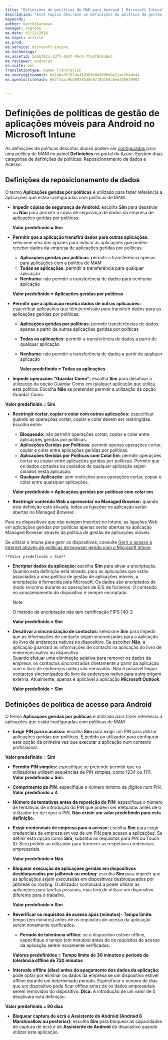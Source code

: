 ```yaml
---
title: "Definições de políticas de MAM para Android | Microsoft Intune"
description: "Este tópico descreve as definições da política de gestão de aplicações móveis para dispositivos Android."
keywords: 
author: karthikaraman
manager: angrobe
ms.date: 07/22/2016
ms.topic: article
ms.prod: 
ms.service: microsoft-intune
ms.technology: 
ms.assetid: 5dbb702a-1df5-4637-95c9-77a5f0b1a0e3
ms.reviewer: andcerat
ms.suite: ems
translationtype: Human Translation
ms.sourcegitcommit: be1ebcdf2514e45d383dd49890e0e21acf6ede44
ms.openlocfilehash: 652f3aac9bd0925bd8e8718df04c0eb4b5629902


---
```


# Definições de políticas de gestão de aplicações móveis para Android no Microsoft Intune
As definições de políticas descritas abaixo podem ser [configuradas](create-and-deploy-mobile-app-management-policies-with-microsoft-intune.md) para uma política de MAM no painel **Definições** no portal do Azure.
Existem duas categorias de definições de políticas: Reposicionamento de dados e Acesso:

##  Definições de reposicionamento de dados
O termo **Aplicações geridas por políticas** é utilizado para fazer referência a aplicações que estão configuradas com políticas de MAM.
- **Impedir cópias de segurança de Android:** escolha **Sim** para desativar ou **Não** para permitir a cópia de segurança de dados da empresa de aplicações geridas por políticas.

  **Valor predefinido = Sim**
- **Permitir que a aplicação transfira dados para outras aplicações:** selecione uma das opções para indicar as aplicações que podem receber dados da empresa de aplicações geridas por políticas:
  -   **Aplicações geridas por políticas**: permitir a transferência apenas para aplicações com a política de MAM
  -   **Todas as aplicações**: permitir a transferência para qualquer aplicação
  -   **Nenhuma**: não permitir a transferência de dados para nenhuma aplicação

  **Valor predefinido = Aplicações geridas por políticas**
- **Permitir que a aplicação receba dados de outras aplicações:** especificar aplicações que têm permissão para transferir dados para as aplicações geridas por políticas:
  -   **Aplicações geridas por políticas**: permitir transferências de dados apenas a partir de outras aplicações geridas por políticas
  -   **Todas as aplicações**: permitir a transferência de dados a partir de qualquer aplicação
  -   **Nenhuma**: não permitir a transferência de dados a partir de qualquer aplicação

      **Valor predefinido = Todas as aplicações**

-   **Impedir operações "Guardar Como":** escolha **Sim** para desativar a utilização da opção Guardar Como em qualquer aplicação que utiliza esta política. Escolha **Não** se pretender permitir a utilização da opção Guardar Como.

  **Valor predefinido = Sim**
- **Restringir cortar, copiar e colar com outras aplicações:** especificar quando as operações cortar, copiar e colar devem ser restringidas. Escolha entre:
  -   **Bloqueado**: não permitir operações cortar, copiar e colar entre aplicações geridas por políticas.
  -   **Aplicações Geridas por Políticas**: permitir apenas operações cortar, copiar e colar entre aplicações geridas por políticas.
  -   **Aplicações Geridas por Políticas com Colar Em**: permitir operações cortar ou copiar entre aplicações geridas por políticas. Permitir que os dados cortados ou copiados de qualquer aplicação sejam colados nesta aplicação.
  -   **Qualquer Aplicação**: sem restrições para operações cortar, copiar e colar entre quaisquer aplicações.

    **Valor predefinido = Aplicações geridas por políticas com colar em**
-   **Restringir conteúdo Web a apresentar no Managed Browser:** quando esta definição está ativada, todas as ligações na aplicação serão abertas no Managed Browser.

  Para os dispositivos que não estejam inscritos no Intune, as ligações Web em aplicações geridas por políticas apenas serão abertas na aplicação Managed Browser através da política de gestão de aplicações móveis.

  Se utilizar o Intune para gerir os dispositivos, consulte [Gerir o acesso à Internet através de políticas de browser gerido com o Microsoft Intune](manage-internet-access-using-managed-browser-policies.md).

    **Valor predefinido = Sim**
- **Encriptar dados da aplicação:** escolha **Sim** para ativar a encriptação. Quando esta definição está ativada, para as aplicações que estão associadas a uma política de gestão de aplicações móveis, a encriptação é fornecida pela Microsoft. Os dados são encriptados de modo síncrono durante as operações de E/S de ficheiros. O conteúdo no armazenamento do dispositivo é sempre encriptado.
  >[!NOTE]
  >O método de encriptação não tem certificação FIPS 140-2

  **Valor predefinido = Sim**

- **Desativar a sincronização de contactos:** selecione **Sim** para impedir que as informações de contacto sejam sincronizadas para a aplicação do livro de endereços nativos no dispositivo. Se escolher **Não**, a aplicação guardará as informações de contacto na aplicação do livro de endereços nativo no dispositivo.<br/>Quando efetuar uma eliminação seletiva para remover os dados da empresa, os contactos sincronizados diretamente a partir da aplicação com o livro de endereços nativo são removidos. Não é possível limpar contactos sincronizados do livro de endereços nativo para outra origem externa. Atualmente, apenas é aplicável à aplicação **Microsoft Outlook**.

  **Valor predefinido = Sim**

##  Definições de política de acesso para Android
O termo **Aplicações geridas por políticas** é utilizado para fazer referência a aplicações que estão configuradas com políticas de MAM

- **Exigir PIN para o acesso:** escolha **Sim** para exigir um PIN para utilizar aplicações geridas por políticas. É pedido ao utilizador para configurar esta opção da primeira vez que executar a aplicação num contexto profissional.

 **Valor predefinido = Sim**

 -  **Permitir PIN simples:** especifique se pretende permitir que os utilizadores utilizem sequências de PIN simples, como 1234 ou 1111. **Valor predefinido = Sim**.
 - **Comprimento do PIN**: especifique o número mínimo de dígitos num PIN. **Valor predefinido = 4**
 - **Número de tentativas antes da reposição do PIN:** especifique o número de tentativas de introdução do PIN que podem ser efetuadas antes de o utilizador ter de repor o PIN. **Não existe um valor predefinido para esta definição.**
- **Exigir credenciais de empresa para o acesso:** escolha **Sim** para exigir credenciais de empresa em vez de um PIN para acesso a aplicações.  Se definir esta opção como **Sim**, substitui os requisitos para PIN ou Touch ID.  Será pedido ao utilizador para fornecer as respetivas credenciais empresariais.

  **Valor predefinido = Não**
- **Bloquear execução de aplicações geridas em dispositivos desbloqueados por jailbreak ou rooting:** escolha **Sim** para impedir que as aplicações sejam executadas em dispositivos desbloqueados por jailbreak ou rooting. O utilizador continuará a poder utilizar as aplicações para tarefas pessoais, mas terá de utilizar um dispositivo diferente para o trabalho.

  **Valor predefinido = Sim**
- **Reverificar os requisitos de acesso após (minutos)**-   **Tempo limite:** tempo (em minutos) antes de os requisitos de acesso da aplicação serem novamente verificados.
  -   **Período de tolerância offline:** se o dispositivo estiver offline, especifique o tempo (em minutos) antes de os requisitos de acesso da aplicação serem novamente verificados.

    **Valores predefinidos = Tempo limite de 30 minutos e período de tolerância offline de 720 minutos**

-   **Intervalo offline (dias) antes do apagamento dos dados da aplicação:** pode optar por eliminar os dados da empresa se um dispositivo estiver offline durante um determinado período.  Especificar o número de dias que um dispositivo pode ficar offline antes de os dados empresariais serem removidos do dispositivo. **Dica:** A introdução de um valor de 0 desativará esta definição.

  **Valor predefinido = 90 dias**
- **Bloquear captura de ecrã e Assistente do Android (Android 6 Marshmallow ou posterior):** escolha **Sim** para bloquear as capacidades de captura de ecrã e de **Assistente do Android** do dispositivo quando utilizar esta aplicação.



<!--HONumber=Jul16_HO5-->


